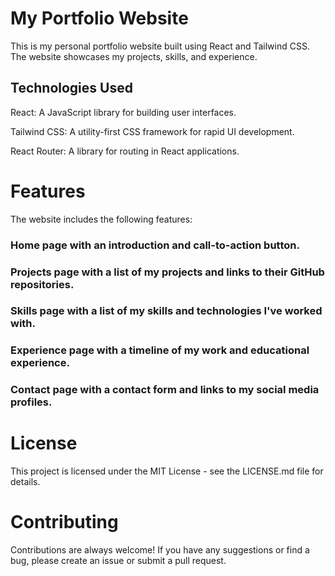 # My Portfolio Website

This is my personal portfolio website built using React and Tailwind CSS. The website showcases my projects, skills, and experience.

## Technologies Used

React: A JavaScript library for building user interfaces.

Tailwind CSS: A utility-first CSS framework for rapid UI development.

React Router: A library for routing in React applications.

# Features
The website includes the following features:

### Home page with an introduction and call-to-action button.

### Projects page with a list of my projects and links to their GitHub repositories.

### Skills page with a list of my skills and technologies I've worked with.

### Experience page with a timeline of my work and educational experience.

### Contact page with a contact form and links to my social media profiles.

# License

This project is licensed under the MIT License - see the LICENSE.md file for details.

# Contributing

Contributions are always welcome! If you have any suggestions or find a bug, please create an issue or submit a pull request.